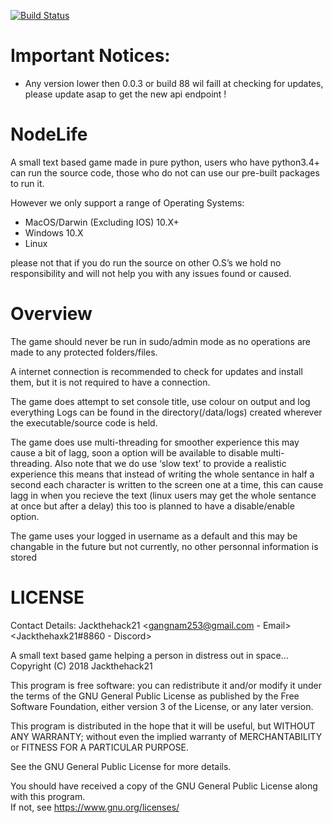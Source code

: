 [![Build Status](https://travis-ci.com/jackthehack21/NodeLife.svg?branch=master)](https://travis-ci.com/jackthehack21/NodeLife)

# Important Notices:
- Any version lower then 0.0.3 or build 88 wil faill at checking for updates, please update asap to get the new api endpoint !

# NodeLife
A small text based game made in pure python,
users who have python3.4+ can run the source code, those who do not can use our pre-built packages to run it.

However we only support a range of Operating Systems:
- MacOS/Darwin (Excluding IOS) 10.X+
- Windows 10.X
- Linux

please not that if you do run the source on other O.S’s we hold no responsibility and will not help you with any issues found or caused.

# Overview
The game should never be run in sudo/admin mode as no operations are made to any protected folders/files.

A internet connection is recommended to check for updates and install them, but it is not required to have a connection.

The game does attempt to set console title, use colour on output and log everything
Logs can be found in the directory(/data/logs) created wherever the executable/source code is held.

The game does use multi-threading for smoother experience this may cause a bit of lagg, soon a option will be available to disable multi-threading.
Also note that we do use ‘slow text’ to provide a realistic experience this means that instead of writing the whole sentance in half a second each character is written to the screen one at a time, this can cause lagg in when you recieve the text (linux users may get the whole sentance at once but after a delay)
this too is planned to have a disable/enable option.

The game uses your logged in username as a default and this may be changable in the future but not currently, no other personnal information is stored

# LICENSE


Contact Details:
  Jackthehack21 <gangnam253@gmail.com - Email>
  <Jackthehaxk21#8860 - Discord>

A small text based game helping a person in distress out in space...
Copyright (C) 2018 Jackthehack21

This program is free software: you can redistribute it and/or modify it under the terms of the GNU General Public License as published by the Free Software Foundation, either version 3 of the License, or any later version.

This program is distributed in the hope that it will be useful, but WITHOUT ANY WARRANTY; without even the implied warranty of MERCHANTABILITY or FITNESS FOR A PARTICULAR PURPOSE.  

See the GNU General Public License for more details.

You should have received a copy of the GNU General Public License along with this program.  
If not, see https://www.gnu.org/licenses/